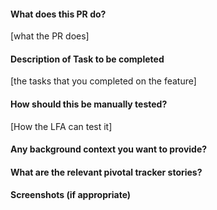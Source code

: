 #### What does this PR do?
[what the PR does]

#### Description of Task to be completed
[the tasks that you completed on the feature]

#### How should this be manually tested?
[How the LFA can test it]

#### Any background context you want to provide?

#### What are the relevant pivotal tracker stories?

#### Screenshots (if appropriate)